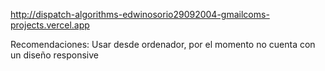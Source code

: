 http://dispatch-algorithms-edwinosorio29092004-gmailcoms-projects.vercel.app

Recomendaciones: Usar desde ordenador, por el momento no cuenta con un diseño responsive
